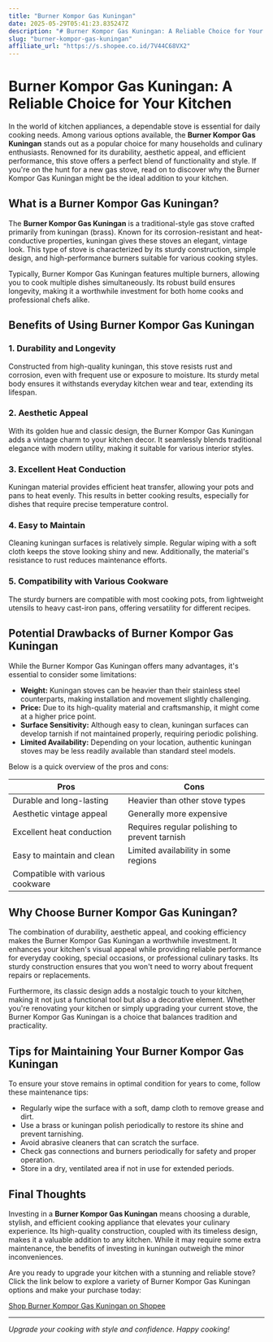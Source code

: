 ```yaml
---
title: "Burner Kompor Gas Kuningan"
date: 2025-05-29T05:41:23.835247Z
description: "# Burner Kompor Gas Kuningan: A Reliable Choice for Your Kitchen..."
slug: "burner-kompor-gas-kuningan"
affiliate_url: "https://s.shopee.co.id/7V44C68VX2"
---
```

# Burner Kompor Gas Kuningan: A Reliable Choice for Your Kitchen

In the world of kitchen appliances, a dependable stove is essential for daily cooking needs. Among various options available, the **Burner Kompor Gas Kuningan** stands out as a popular choice for many households and culinary enthusiasts. Renowned for its durability, aesthetic appeal, and efficient performance, this stove offers a perfect blend of functionality and style. If you're on the hunt for a new gas stove, read on to discover why the Burner Kompor Gas Kuningan might be the ideal addition to your kitchen.

## What is a Burner Kompor Gas Kuningan?

The **Burner Kompor Gas Kuningan** is a traditional-style gas stove crafted primarily from kuningan (brass). Known for its corrosion-resistant and heat-conductive properties, kuningan gives these stoves an elegant, vintage look. This type of stove is characterized by its sturdy construction, simple design, and high-performance burners suitable for various cooking styles.

Typically, Burner Kompor Gas Kuningan features multiple burners, allowing you to cook multiple dishes simultaneously. Its robust build ensures longevity, making it a worthwhile investment for both home cooks and professional chefs alike.

## Benefits of Using Burner Kompor Gas Kuningan

### 1. Durability and Longevity

Constructed from high-quality kuningan, this stove resists rust and corrosion, even with frequent use or exposure to moisture. Its sturdy metal body ensures it withstands everyday kitchen wear and tear, extending its lifespan.

### 2. Aesthetic Appeal

With its golden hue and classic design, the Burner Kompor Gas Kuningan adds a vintage charm to your kitchen decor. It seamlessly blends traditional elegance with modern utility, making it suitable for various interior styles.

### 3. Excellent Heat Conduction

Kuningan material provides efficient heat transfer, allowing your pots and pans to heat evenly. This results in better cooking results, especially for dishes that require precise temperature control.

### 4. Easy to Maintain

Cleaning kuningan surfaces is relatively simple. Regular wiping with a soft cloth keeps the stove looking shiny and new. Additionally, the material's resistance to rust reduces maintenance efforts.

### 5. Compatibility with Various Cookware

The sturdy burners are compatible with most cooking pots, from lightweight utensils to heavy cast-iron pans, offering versatility for different recipes.

## Potential Drawbacks of Burner Kompor Gas Kuningan

While the Burner Kompor Gas Kuningan offers many advantages, it's essential to consider some limitations:

- **Weight:** Kuningan stoves can be heavier than their stainless steel counterparts, making installation and movement slightly challenging.
- **Price:** Due to its high-quality material and craftsmanship, it might come at a higher price point.
- **Surface Sensitivity:** Although easy to clean, kuningan surfaces can develop tarnish if not maintained properly, requiring periodic polishing.
- **Limited Availability:** Depending on your location, authentic kuningan stoves may be less readily available than standard steel models.

Below is a quick overview of the pros and cons:

| Pros                                              | Cons                                              |
|---------------------------------------------------|---------------------------------------------------|
| Durable and long-lasting                        | Heavier than other stove types                   |
| Aesthetic vintage appeal                        | Generally more expensive                        |
| Excellent heat conduction                        | Requires regular polishing to prevent tarnish  |
| Easy to maintain and clean                     | Limited availability in some regions           |
| Compatible with various cookware                  |                                                  |

## Why Choose Burner Kompor Gas Kuningan?

The combination of durability, aesthetic appeal, and cooking efficiency makes the Burner Kompor Gas Kuningan a worthwhile investment. It enhances your kitchen's visual appeal while providing reliable performance for everyday cooking, special occasions, or professional culinary tasks. Its sturdy construction ensures that you won't need to worry about frequent repairs or replacements.

Furthermore, its classic design adds a nostalgic touch to your kitchen, making it not just a functional tool but also a decorative element. Whether you're renovating your kitchen or simply upgrading your current stove, the Burner Kompor Gas Kuningan is a choice that balances tradition and practicality.

## Tips for Maintaining Your Burner Kompor Gas Kuningan

To ensure your stove remains in optimal condition for years to come, follow these maintenance tips:

- Regularly wipe the surface with a soft, damp cloth to remove grease and dirt.
- Use a brass or kuningan polish periodically to restore its shine and prevent tarnishing.
- Avoid abrasive cleaners that can scratch the surface.
- Check gas connections and burners periodically for safety and proper operation.
- Store in a dry, ventilated area if not in use for extended periods.

## Final Thoughts

Investing in a **Burner Kompor Gas Kuningan** means choosing a durable, stylish, and efficient cooking appliance that elevates your culinary experience. Its high-quality construction, coupled with its timeless design, makes it a valuable addition to any kitchen. While it may require some extra maintenance, the benefits of investing in kuningan outweigh the minor inconveniences.

Are you ready to upgrade your kitchen with a stunning and reliable stove? Click the link below to explore a variety of Burner Kompor Gas Kuningan options and make your purchase today:

[Shop Burner Kompor Gas Kuningan on Shopee](https://s.shopee.co.id/7V44C68VX2)

---

*Upgrade your cooking with style and confidence. Happy cooking!*